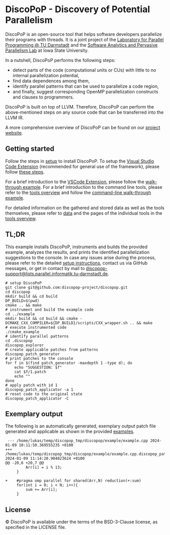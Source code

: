 <!--
 /*
 * This file is part of the DiscoPoP software (http://www.discopop.tu-darmstadt.de)
 *
 * Copyright (c) 2020, Technische Universitaet Darmstadt, Germany
 *
 * This software may be modified and distributed under the terms of
 * the 3-Clause BSD License. See the LICENSE file in the package base
 * directory for details.
 *
 */
 -->

# DiscoPoP - Discovery of Potential Parallelism
DiscoPoP is an open-source tool that helps software developers parallelize their programs with threads. It is a joint project of the [Laboratory for Parallel Programming @ TU Darmstadt](https://github.com/tuda-parallel) and the [Software Analytics and Pervasive Parallelism Lab](https://www.cs.iastate.edu/swapp/) at Iowa State University.

In a nutshell, DiscoPoP performs the following steps:
* detect parts of the code (computational units or CUs) with little to no internal parallelization potential,
* find data dependences among them,
* identify parallel patterns that can be used to parallelize a code region,
* and finally, suggest corresponding OpenMP parallelization constructs and clauses to programmers.

DiscoPoP is built on top of LLVM. Therefore, DiscoPoP can perform the above-mentioned steps on any source code that can be transferred into the LLVM IR.

A more comprehensive overview of DiscoPoP can be found on our [project website](https://www.discopop.tu-darmstadt.de/).

## Getting started
Follow the steps in [setup](https://discopop-project.github.io/discopop/setup/discopop/) to install DiscoPoP.
To setup the [Visual Studio Code Extension](https://marketplace.visualstudio.com/items?itemName=TUDarmstadt-LaboratoryforParallelProgramming.discopop) (recommended for general use of the framework), please follow [these steps](https://discopop-project.github.io/discopop/setup/vscx/).

For a brief introduction to the [VSCode Extension](https://marketplace.visualstudio.com/items?itemName=TUDarmstadt-LaboratoryforParallelProgramming.discopop), please follow the [walk-through example](https://discopop-project.github.io/discopop/examples/walk_through_gui/).
For a brief introduction to the command line tools, please refer to the [tools overview](https://discopop-project.github.io/discopop/Tools) and follow the [command-line walk-through example](https://discopop-project.github.io/discopop/examples/walk_through/).

For detailed information on the gathered and stored data as well as the tools themselves, please refer to [data](https://discopop-project.github.io/discopop/Data) and the pages of the individual tools in the [tools overview](https://discopop-project.github.io/discopop/Tools).

## TL;DR
This example installs DiscoPoP, instruments and builds the provided example, analyzes the results, and prints the identified parallelization suggestions to the console.
In case any issues arise during the process, please refer to the detailed [setup instructions](https://discopop-project.github.io/discopop/Setup), contact us via GitHub messages, or get in contact by mail to [discopop-support@lists.parallel.informatik.tu-darmstadt.de](mailto:discopop-support@lists.parallel.informatik.tu-darmstadt.de).
```
# setup DiscoPoP
git clone git@github.com:discopop-project/discopop.git
cd discopop
mkdir build && cd build
DP_BUILD=$(pwd)
cmake .. && make
# instrument and build the example code
cd ../example
mkdir build && cd build && cmake -DCMAKE_CXX_COMPILER=${DP_BUILD}/scripts/CXX_wrapper.sh .. && make
# execute instrumented code
./cmake_example
# identify parallel patterns
cd .discopop
discopop_explorer
# create applicable patches from patterns
discopop_patch_generator
# print patches to the console
for f in $(find patch_generator -maxdepth 1 -type d); do
    echo "SUGGESTION: $f"
    cat $f/1.patch
    echo ""
done
# apply patch with id 1
discopop_patch_applicator -a 1
# reset code to the original state
discopop_patch_applicator -C
```


## Exemplary output
The following is an automatically generated, exemplary output patch file generated and applicable as shown in the provided [examples](https://discopop-project.github.io/discopop/Examples).
```
 --- /home/lukas/temp/discopop_tmp/discopop/example/example.cpp	2024-01-09 10:11:50.369555235 +0100
+++ /home/lukas/temp/discopop_tmp/discopop/example/example.cpp.discopop_patch_generator.temp	2024-01-09 11:14:20.904823624 +0100
@@ -20,6 +20,7 @@
         Arr[i] = i % 13;
     }

+    #pragma omp parallel for shared(Arr,N) reduction(+:sum)
     for(int i = 0; i < N; i++){
         sum += Arr[i];
     }
```

## License
© DiscoPoP is available under the terms of the BSD-3-Clause license, as specified in the LICENSE file.
